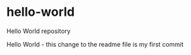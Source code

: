 # hello-world
Hello World repository

Hello World - this change to the readme file is my first commit
